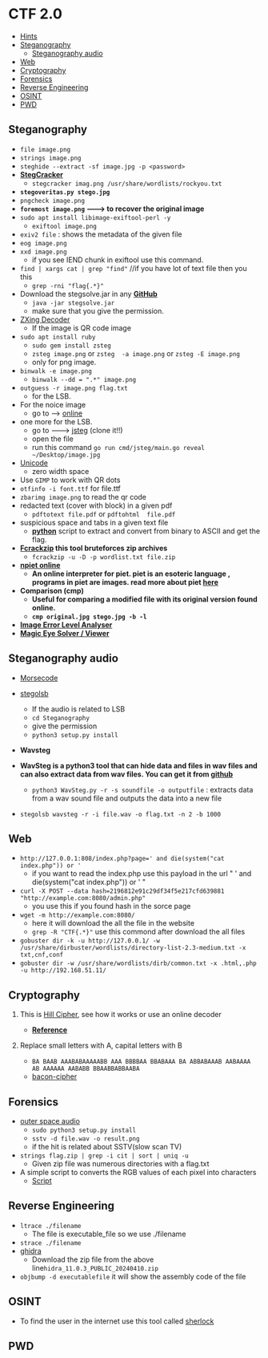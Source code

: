 # CTF 2.0
- [Hints](/CTF/Important.md)
- [Steganography](#stenography)
  - [Steganography audio](#stenographyaudio)
- [Web](#web)
- [Cryptography](#crypto)
- [Forensics](#forensics)
- [Reverse Engineering](#rev)
- [OSINT](#osint)
- [PWD](#pwd)

## Steganography <a name="stenography"></a>

- ```file image.png```
- ```strings image.png```
- ```steghide --extract -sf image.jpg -p <password>```
-  __[StegCracker](https://github.com/Paradoxis/StegCracker)__
   - `stegcracker imag.png /usr/share/wordlists/rockyou.txt`
- __`stegoveritas.py stego.jpg`__
- ```pngcheck image.png```
- __`foremost image.png` ---> to recover the original image__
- ```sudo apt install libimage-exiftool-perl -y```
  - ```exiftool image.png```
- `exiv2 file` : shows the metadata of the given file
- ```eog image.png```
- ```xxd image.png```
  - if you see IEND chunk in exiftool use this command.
- ```find | xargs cat | grep "find"``` //if you have lot of text file then you this
  - ```grep -rni "flag{.*}"```
- Download the stegsolve.jar in any __[GitHub](https://github.com/zer00d4y/stegsolve.git)__
  - ```java -jar stegsolve.jar```
  - make sure that you give the permission. 
- [ZXing Decoder](https://zxing.org/w/decode.jspx)
  - If the image is QR code image
- ```sudo apt install ruby```
  - ```sudo gem install zsteg```
  - ```zsteg image.png``` or ```zsteg  -a image.png``` or `zsteg -E image.png`
  - only for png image.
- ```binwalk -e image.png```
  - ```binwalk --dd = ".*" image.png```
- ```outguess -r image.png flag.txt```
  - for the LSB.
- For the noice image
  - go to --> [online](https://piellardj.github.io/stereogram-solver)
- one more for the LSB.
  - go to ---> [jsteg](https://github.com/lukechampine/jsteg) (clone it!!)
  - open the file
  - run this command ```go run cmd/jsteg/main.go reveal ~/Desktop/image.jpg```
- [Unicode](https://330k.github.io/misc_tools/unicode_steganography.html) 
  - zero width space
- Use ```GIMP``` to work with QR dots
- ```otfinfo -i font.ttf``` for file.ttf
- ```zbarimg image.png``` to read the qr code
- redacted text (cover with block) in a given pdf
  - ```pdftotext file.pdf``` or ```pdftohtml  file.pdf```
- suspicious space and tabs in a given text file
  - __[python](https://github.com/Chittu13/All_in_one/blob/main/CTF/Codes/space.md)__ script to extract and convert from binary to ASCII and get  the flag.
- __[Fcrackzip](https://github.com/hyc/fcrackzip) this tool bruteforces zip archives__
  - `fcrackzip -u -D -p wordlist.txt file.zip`
- __[npiet online](https://www.bertnase.de/npiet/npiet-execute.php)__
  - __An online interpreter for piet. piet is an esoteric language , programs in piet are images. read more about piet [here](https://www.dangermouse.net/esoteric/piet.html)__
- __Comparison (cmp)__
  - __Useful for comparing a modified file with its original version found online.__
  - __`cmp original.jpg stego.jpg -b -l`__
- __[Image Error Level Analyser](https://29a.ch/sandbox/2012/imageerrorlevelanalysis/)__
- __[Magic Eye Solver / Viewer](https://magiceye.ecksdee.co.uk/)__

## Steganography audio <a name="stenographyaudio"></a>
- [Morsecode](https://morsecode.world/international/decoder/audio-decoder-adaptive.html)
- [stegolsb](https://github.com/ragibson/Steganography.git)
  - If the audio is related to LSB
  - ```cd Steganography```
  - give the permission
  - ```python3 setup.py install```
-  __Wavsteg__
  - __WavSteg is a python3 tool that can hide data and files in wav files and can also extract data from wav files. You can get it from [github](https://github.com/ragibson/Steganography.git)__
    - `python3 WavSteg.py -r -s soundfile -o outputfile` : extracts data from a wav sound file and outputs the data into a new file
  
  - ```stegolsb wavsteg -r -i file.wav -o flag.txt -n 2 -b 1000```




## Web <a name="web"></a>
- ```http://127.0.0.1:808/index.php?page=' and die(system("cat index.php")) or ' ```
  - if you want to read the index.php use this payload in the url "    ' and die(system("cat index.php")) or ' "
- ```curl -X POST --data hash=2196812e91c29df34f5e217cfd639881 "http://example.com:8080/admin.php"```
  - you use this if you found hash in the sorce page
- ```wget -m http://example.com:8080/```
  - here it will download the all the file in the website
  - ```grep -R "CTF{.*}"``` use this commond after download the all files
- ```gobuster dir -k -u http://127.0.0.1/ -w /usr/share/dirbuster/wordlists/directory-list-2.3-medium.txt -x txt,cnf,conf```
- ```gobuster dir -w /usr/share/wordlists/dirb/common.txt -x .html,.php -u http://192.168.51.11/```

## Cryptography <a name="crypto"></a>
1. This is [Hill Cipher](https://www.dcode.fr/hill-cipher), see how it works or use an online decoder
   - __[Reference](https://github.com/Chittu13/All_in_one/tree/main/CTF/cryptography/hill.md)__

2. Replace small letters with A, capital letters with B
    - ```BA BAAB AAABABAAAAABB AAA BBBBAA BBABAAA BA ABBABAAAB AABAAAA AB AAAAAA AABABB BBAABBABBAABA```
    - [bacon-cipher](https://www.dcode.fr/bacon-cipher)
## Forensics <a name="forensics"></a>
- [outer space audio](https://github.com/colaclanth/sstv.git)
  - ```sudo python3 setup.py install```
  - ```sstv -d file.wav -o result.png```
  - if the hit is related about SSTV(slow scan TV)
- ```strings flag.zip | grep -i cit | sort | uniq -u```
  - Given zip file was numerous directories with a flag.txt
- A simple script to converts the RGB values of each pixel into characters
  - [Script](https://github.com/Chittu13/All_in_one/tree/main/CTF/Codes)
## Reverse Engineering <a name="rev"></a>
- ```ltrace ./filename```
  - The file is executable_file so we use ./filename
- ```strace ./filename```
- [ghidra](https://github.com/NationalSecurityAgency/ghidra/releases)
  - Download the zip file from the above line```hidra_11.0.3_PUBLIC_20240410.zip```
- ```objbump -d executablefile``` it will show the assembly code of the file

## OSINT <a name="osint"></a>
- To find the user in the internet use this tool called [sherlock](https://github.com/Chittu13/All_in_one/blob/main/CTF/Tools/sherlock.md)

## PWD <a name="pwd"></a>


